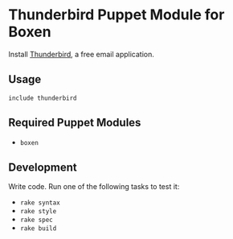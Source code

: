 # Thunderbird Puppet Module for Boxen

Install [Thunderbird](https://www.mozilla.org/en-US/thunderbird/), a free email application.

## Usage

```puppet
include thunderbird
```

## Required Puppet Modules

* `boxen`

## Development

Write code. Run one of the following tasks to test it:
* `rake syntax`
* `rake style`
* `rake spec`
* `rake build`
